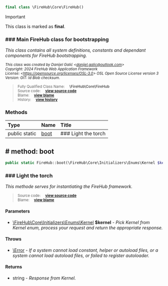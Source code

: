 ```php
final class \FireHub\Core\FireHub()
```





> [!IMPORTANT]
This class is marked as **final**.





### ### Main FireHub class for bootstrapping

_This class contains all system definitions, constants and dependant components for FireHub bootstrapping._

<sub>_This class was created by Danijel Galić &lt;danijel.galic@outlook.com&gt;_</sub><br/><sub>_Copyright: 2024 FireHub Web Application Framework_</sub><br/><sub>_License: &lt;https://opensource.org/licenses/OSL-3.0&gt; OSL Open Source License version 3_</sub><br/><sub>_Version: GIT: $Id$ Blob checksum._</sub>

><sub>Fully Qualified Class Name:  **\FireHub\Core\FireHub**</sub><br/>
    <sub>Source code:  **[view source code](https://github.com/The-FireHub-Project/Core/blob/develop-pre-alpha-m1/src/firehub.FireHub.php#L34)**</sub><br/>
        <sub>Blame:  **[view blame](https://github.com/The-FireHub-Project/Core/blame/develop-pre-alpha-m1/src/firehub.FireHub.php)**</sub><br/>
        <sub>History:  **[view history](https://github.com/The-FireHub-Project/Core/commits/develop-pre-alpha-m1/src/firehub.FireHub.php)**</sub>


### Methods
| Type | Name | Title |
|:-----|:-----|:------|
|public static |<a href="#boot()">boot</a>|### Light the torch|

<h2><a name="boot()"># method: boot</a></h2>

```php
public static FireHub::boot(\FireHub\Core\Initializers\Enums\Kernel $kernel):string
```











### ### Light the torch

_This methode serves for instantiating the FireHub framework._

><sub>Source code:  **[view source code](https://github.com/The-FireHub-Project/Core/blob/develop-pre-alpha-m1/src/firehub.FireHub.php#L67)**</sub><br/>
        <sub>Blame:  **[view blame](https://github.com/The-FireHub-Project/Core/blame/develop-pre-alpha-m1/src/firehub.FireHub.php#L67)**</sub>
#### Parameters

* [\FireHub\Core\Initializers\Enums\Kernel](./Wiki-Kernel) **$kernel** - _Pick Kernel from Kernel enum, process your request and return the appropriate response._
#### Throws

* [\Error](./Wiki-Error) - _If a system cannot load constant, helper or autoload files, or a system cannot load autoload files,
or failed to register autoloader._
#### Returns

* string - _Response from Kernel._
